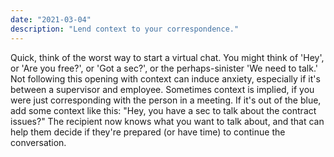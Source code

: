 ```yaml
---
date: "2021-03-04"
description: "Lend context to your correspondence."
---
```


Quick, think of the worst way to start a virtual chat. You might think of 'Hey', or 'Are you free?', or  'Got a sec?', or the perhaps-sinister 'We need to talk.' Not following this opening with context can induce anxiety, especially if it's between a supervisor and employee. Sometimes context is implied, if you were just corresponding with the person in a meeting. If it's out of the blue, add some context like this: "Hey, you have a sec to talk about the contract issues?" The recipient now knows what you want to talk about, and that can help them decide if they're prepared (or have time) to continue the conversation.